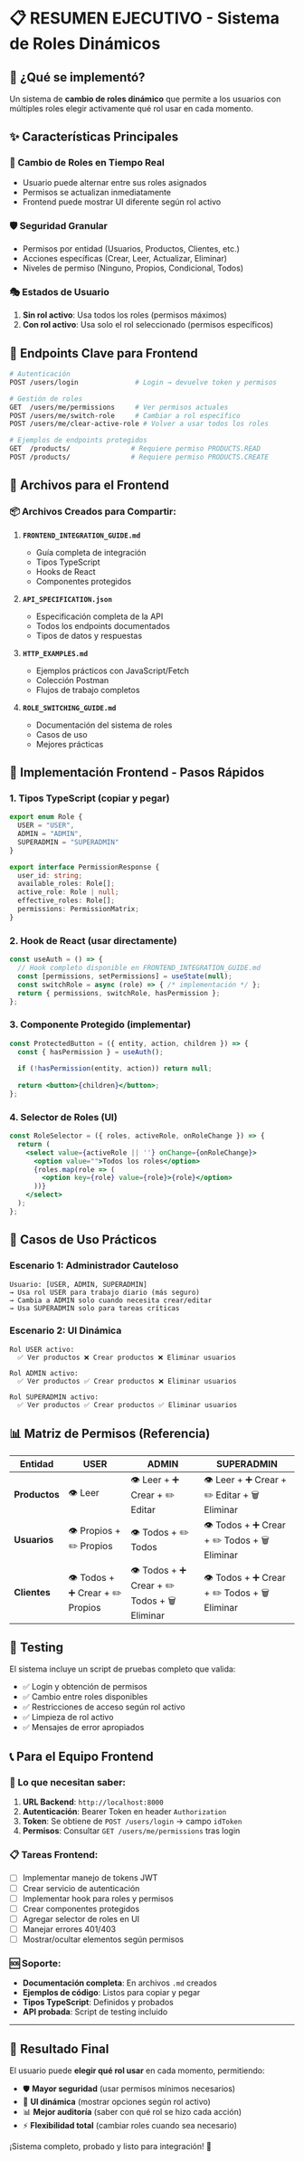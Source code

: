 # 📋 RESUMEN EJECUTIVO - Sistema de Roles Dinámicos

## 🎯 ¿Qué se implementó?

Un sistema de **cambio de roles dinámico** que permite a los usuarios con múltiples roles elegir activamente qué rol usar en cada momento.

## ✨ Características Principales

### 🔄 Cambio de Roles en Tiempo Real
- Usuario puede alternar entre sus roles asignados
- Permisos se actualizan inmediatamente
- Frontend puede mostrar UI diferente según rol activo

### 🛡️ Seguridad Granular
- Permisos por entidad (Usuarios, Productos, Clientes, etc.)
- Acciones específicas (Crear, Leer, Actualizar, Eliminar)
- Niveles de permiso (Ninguno, Propios, Condicional, Todos)

### 🎭 Estados de Usuario
1. **Sin rol activo**: Usa todos los roles (permisos máximos)
2. **Con rol activo**: Usa solo el rol seleccionado (permisos específicos)

## 🔗 Endpoints Clave para Frontend

```bash
# Autenticación
POST /users/login              # Login → devuelve token y permisos

# Gestión de roles
GET  /users/me/permissions     # Ver permisos actuales
POST /users/me/switch-role     # Cambiar a rol específico
POST /users/me/clear-active-role # Volver a usar todos los roles

# Ejemplos de endpoints protegidos
GET  /products/               # Requiere permiso PRODUCTS.READ
POST /products/               # Requiere permiso PRODUCTS.CREATE
```

## 📁 Archivos para el Frontend

### 📦 Archivos Creados para Compartir:

1. **`FRONTEND_INTEGRATION_GUIDE.md`** 
   - Guía completa de integración
   - Tipos TypeScript
   - Hooks de React
   - Componentes protegidos

2. **`API_SPECIFICATION.json`**
   - Especificación completa de la API
   - Todos los endpoints documentados
   - Tipos de datos y respuestas

3. **`HTTP_EXAMPLES.md`**
   - Ejemplos prácticos con JavaScript/Fetch
   - Colección Postman
   - Flujos de trabajo completos

4. **`ROLE_SWITCHING_GUIDE.md`**
   - Documentación del sistema de roles
   - Casos de uso
   - Mejores prácticas

## 🚀 Implementación Frontend - Pasos Rápidos

### 1. Tipos TypeScript (copiar y pegar)
```typescript
export enum Role {
  USER = "USER",
  ADMIN = "ADMIN", 
  SUPERADMIN = "SUPERADMIN"
}

export interface PermissionResponse {
  user_id: string;
  available_roles: Role[];
  active_role: Role | null;
  effective_roles: Role[];
  permissions: PermissionMatrix;
}
```

### 2. Hook de React (usar directamente)
```typescript
const useAuth = () => {
  // Hook completo disponible en FRONTEND_INTEGRATION_GUIDE.md
  const [permissions, setPermissions] = useState(null);
  const switchRole = async (role) => { /* implementación */ };
  return { permissions, switchRole, hasPermission };
};
```

### 3. Componente Protegido (implementar)
```jsx
const ProtectedButton = ({ entity, action, children }) => {
  const { hasPermission } = useAuth();
  
  if (!hasPermission(entity, action)) return null;
  
  return <button>{children}</button>;
};
```

### 4. Selector de Roles (UI)
```jsx
const RoleSelector = ({ roles, activeRole, onRoleChange }) => {
  return (
    <select value={activeRole || ''} onChange={onRoleChange}>
      <option value="">Todos los roles</option>
      {roles.map(role => (
        <option key={role} value={role}>{role}</option>
      ))}
    </select>
  );
};
```

## 🎯 Casos de Uso Prácticos

### Escenario 1: Administrador Cauteloso
```
Usuario: [USER, ADMIN, SUPERADMIN]
→ Usa rol USER para trabajo diario (más seguro)
→ Cambia a ADMIN solo cuando necesita crear/editar
→ Usa SUPERADMIN solo para tareas críticas
```

### Escenario 2: UI Dinámica
```
Rol USER activo:
  ✅ Ver productos ❌ Crear productos ❌ Eliminar usuarios

Rol ADMIN activo:  
  ✅ Ver productos ✅ Crear productos ❌ Eliminar usuarios

Rol SUPERADMIN activo:
  ✅ Ver productos ✅ Crear productos ✅ Eliminar usuarios
```

## 📊 Matriz de Permisos (Referencia)

| Entidad | USER | ADMIN | SUPERADMIN |
|---------|------|-------|------------|
| **Productos** | 👁️ Leer | 👁️ Leer + ➕ Crear + ✏️ Editar | 👁️ Leer + ➕ Crear + ✏️ Editar + 🗑️ Eliminar |
| **Usuarios** | 👁️ Propios + ✏️ Propios | 👁️ Todos + ✏️ Todos | 👁️ Todos + ➕ Crear + ✏️ Todos + 🗑️ Eliminar |
| **Clientes** | 👁️ Todos + ➕ Crear + ✏️ Propios | 👁️ Todos + ➕ Crear + ✏️ Todos + 🗑️ Eliminar | 👁️ Todos + ➕ Crear + ✏️ Todos + 🗑️ Eliminar |

## 🔧 Testing

El sistema incluye un script de pruebas completo que valida:
- ✅ Login y obtención de permisos
- ✅ Cambio entre roles disponibles  
- ✅ Restricciones de acceso según rol activo
- ✅ Limpieza de rol activo
- ✅ Mensajes de error apropiados

## 📞 Para el Equipo Frontend

### 🎯 Lo que necesitan saber:
1. **URL Backend**: `http://localhost:8000`
2. **Autenticación**: Bearer Token en header `Authorization`
3. **Token**: Se obtiene de `POST /users/login` → campo `idToken`
4. **Permisos**: Consultar `GET /users/me/permissions` tras login

### 📋 Tareas Frontend:
- [ ] Implementar manejo de tokens JWT
- [ ] Crear servicio de autenticación
- [ ] Implementar hook para roles y permisos
- [ ] Crear componentes protegidos
- [ ] Agregar selector de roles en UI
- [ ] Manejar errores 401/403
- [ ] Mostrar/ocultar elementos según permisos

### 🆘 Soporte:
- **Documentación completa**: En archivos `.md` creados
- **Ejemplos de código**: Listos para copiar y pegar
- **Tipos TypeScript**: Definidos y probados
- **API probada**: Script de testing incluido

---

## 🎉 Resultado Final

El usuario puede **elegir qué rol usar** en cada momento, permitiendo:
- 🛡️ **Mayor seguridad** (usar permisos mínimos necesarios)
- 🎨 **UI dinámica** (mostrar opciones según rol activo)  
- 📊 **Mejor auditoría** (saber con qué rol se hizo cada acción)
- ⚡ **Flexibilidad total** (cambiar roles cuando sea necesario)

¡Sistema completo, probado y listo para integración! 🚀